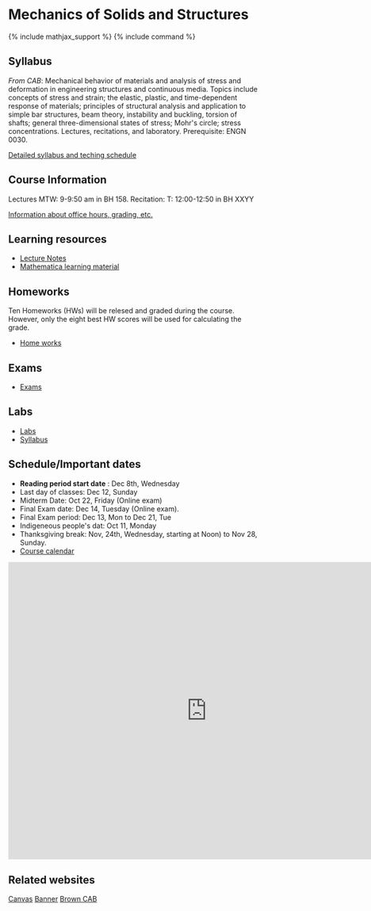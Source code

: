# Mechanics of Solids and Structures

{% include mathjax_support %}
{% include command %}

## Syllabus

_From CAB_: Mechanical behavior of materials and analysis of stress and deformation in engineering structures and continuous media. Topics include concepts of stress and strain; the elastic, plastic, and time-dependent response of materials; principles of structural analysis and application to simple bar structures, beam theory, instability and buckling, torsion of shafts; general three-dimensional states of stress; Mohr's circle; stress concentrations. Lectures, recitations, and laboratory. Prerequisite: ENGN 0030.

[Detailed syllabus and teching schedule](Syllabus/index.md)

## Course Information

Lectures MTW: 9-9:50 am in BH 158.
Recitation: T: 12:00-12:50 in BH XXYY

[Information about office hours, grading, etc.](./CourseInformation/index.md)  <!-- HK_to_HK: I am done with Office hours -->

## Learning resources

* [Lecture Notes](CourseNotes/CourseTopics.md)
* [Mathematica learning material]()

## Homeworks

Ten Homeworks (HWs) will be relesed and graded during the course. However, only the eight best HW scores will be used for calculating the grade.

* [Home works](Homeworks/index.md)

## Exams
* [Exams](Exams/index.md)

## Labs
* [Labs](Labs/index.md)
* [Syllabus](Syllabus/index.md) 

## Schedule/Important dates
 
* **Reading period start date** : Dec 8th, Wednesday <br/>
* Last day of classes: Dec 12, Sunday <br/>
* Midterm Date: Oct 22, Friday (Online exam) <br/>
* Final Exam date: Dec 14, Tuesday (Online exam). <br/>
* Final Exam period: Dec 13, Mon to Dec 21, Tue <br/>
* Indigeneous people's dat: Oct 11, Monday <br/>
* Thanksgiving break: Nov, 24th, Wednesday, starting at Noon) to Nov 28, Sunday.<br/>
* [Course calendar](https://calendar.google.com/calendar/u/0?cid=Y182MG1uMnZuNnRxbmM4ODA2a2V1MXF0bzFpY0Bncm91cC5jYWxlbmRhci5nb29nbGUuY29t)

<iframe src="https://calendar.google.com/calendar/embed?src=c_60mn2vn6tqnc8806keu1qto1ic%40group.calendar.google.com&ctz=America%2FNew_York" style="border: 0" width="800" height="600" frameborder="0" scrolling="no"></iframe>


## Related websites
[Canvas](https://canvas.brown.edu/courses/1086173)
[Banner](https://selfservice.brown.edu/ss/twbkwbis.P_GenMenu?name=homepage)
[Brown CAB]()
